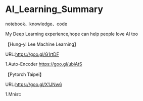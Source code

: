 # AI_Learning_Summary
notebook、knowledge、code

My Deep Learning experience,hope can help people love AI too

【Hung-yi Lee Machine Learning】

URL:https://goo.gl/G1rtDF

1.Auto-Encoder https://goo.gl/ubiAtS


【Pytorch Taipei】

URL:https://goo.gl/X1JNw6

1.Mnist:
